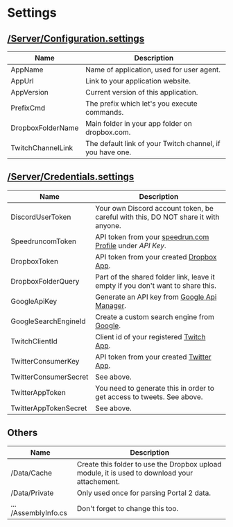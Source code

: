 ﻿# Settings

## [/Server/Configuration.settings](https://github.com/NeKzor/NeKzBot/blob/master/NeKzBotSelfBot/Server/Configuration.settings)
| Name | Description |
| --- | --- |
| AppName | Name of application, used for user agent. |
| AppUrl | Link to your application website. |
| AppVersion | Current version of this application. |
| PrefixCmd | The prefix which let's you execute commands. |
| DropboxFolderName | Main folder in your app folder on dropbox.com. |
| TwitchChannelLink | The default link of your Twitch channel, if you have one. |

## [/Server/Credentials.settings](https://github.com/NeKzor/NeKzBot/blob/master/NeKzBotSelfBot/Server/Credentials.settings)
| Name | Description |
| --- | --- |
| DiscordUserToken | Your own Discord account token, be careful with this, DO NOT share it with anyone. |
| SpeedruncomToken | API token from your [speedrun.com Profile](https://speedrun.com/settings) under _API Key_. |
| DropboxToken | API token from your created [Dropbox App](https://www.dropbox.com/developers). |
| DropboxFolderQuery | Part of the shared folder link, leave it empty if you don't want to share this. |
| GoogleApiKey | Generate an API key from [Google Api Manager](https://console.developers.google.com). |
| GoogleSearchEngineId | Create a custom search engine from [Google](https://cse.google.com). |
| TwitchClientId | Client id of your registered [Twitch App](https://www.twitch.tv/settings/connections). |
| TwitterConsumerKey | API token from your created [Twitter App](https://apps.twitter.com/). |
| TwitterConsumerSecret | See above. |
| TwitterAppToken | You need to generate this in order to get access to tweets. See above. |
| TwitterAppTokenSecret | See above. |

## Others
| Name | Description |
| --- | --- |
| /Data/Cache | Create this folder to use the Dropbox upload module, it is used to download your attachement. |
| /Data/Private | Only used once for parsing Portal 2 data. |
| ... /AssemblyInfo.cs | Don't forget to change this too. |